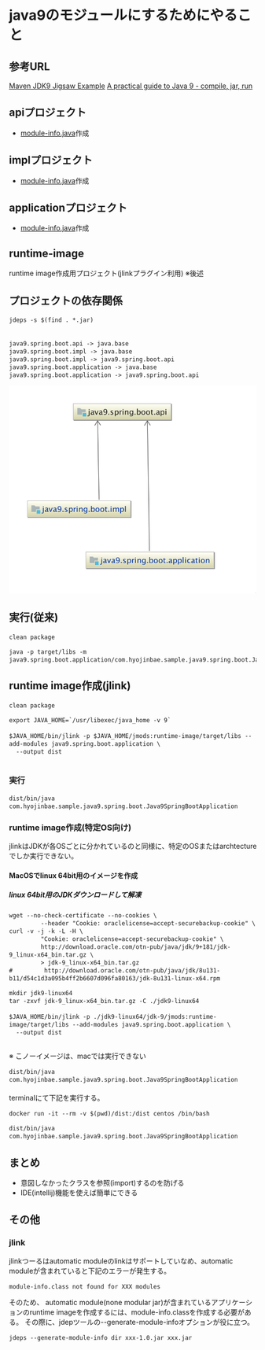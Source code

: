 # java9のモジュールにするためにやること
## 参考URL
[Maven JDK9 Jigsaw Example](https://github.com/khmarbaise/jdk9-jlink-jmod-example/tree/master/maven-example)
[A practical guide to Java 9 - compile, jar, run](https://sites.google.com/a/athaydes.com/renato-athaydes/posts/guidetojava9-compilejarrun)

## apiプロジェクト
- [module-info.java](api/src/main/java/module-info.java)作成

## implプロジェクト
- [module-info.java](impl/src/main/java/module-info.java)作成

## applicationプロジェクト
- [module-info.java](application/src/main/java/module-info.java)作成

## runtime-image
runtime image作成用プロジェクト(jlinkプラグイン利用)
※後述

## プロジェクトの依存関係
```
jdeps -s $(find . *.jar)


java9.spring.boot.api -> java.base
java9.spring.boot.impl -> java.base
java9.spring.boot.impl -> java9.spring.boot.api
java9.spring.boot.application -> java.base
java9.spring.boot.application -> java9.spring.boot.api
```

![](dependency.png)

## 実行(従来)
```
clean package
```

```
java -p target/libs -m java9.spring.boot.application/com.hyojinbae.sample.java9.spring.boot.Java9SpringBootApplication
```

## runtime image作成(jlink)
```
clean package
```

```
export JAVA_HOME=`/usr/libexec/java_home -v 9`

$JAVA_HOME/bin/jlink -p $JAVA_HOME/jmods:runtime-image/target/libs --add-modules java9.spring.boot.application \
  --output dist
  
```

### 実行
```
dist/bin/java com.hyojinbae.sample.java9.spring.boot.Java9SpringBootApplication
```

### runtime image作成(特定OS向け)
jlinkはJDKが各OSごとに分かれているのと同様に、特定のOSまたはarchtectureでしか実行できない。

#### MacOSでlinux 64bit用のイメージを作成
##### linux 64bit用のJDKダウンロードして解凍
```
wget --no-check-certificate --no-cookies \
         --header "Cookie: oraclelicense=accept-securebackup-cookie" \
curl -v -j -k -L -H \
         "Cookie: oraclelicense=accept-securebackup-cookie" \
         http://download.oracle.com/otn-pub/java/jdk/9+181/jdk-9_linux-x64_bin.tar.gz \
         > jdk-9_linux-x64_bin.tar.gz
#         http://download.oracle.com/otn-pub/java/jdk/8u131-b11/d54c1d3a095b4ff2b6607d096fa80163/jdk-8u131-linux-x64.rpm
```

```
mkdir jdk9-linux64
tar -zxvf jdk-9_linux-x64_bin.tar.gz -C ./jdk9-linux64

$JAVA_HOME/bin/jlink -p ./jdk9-linux64/jdk-9/jmods:runtime-image/target/libs --add-modules java9.spring.boot.application \
  --output dist
  
```

※ こノーイメージは、macでは実行できない

```
dist/bin/java com.hyojinbae.sample.java9.spring.boot.Java9SpringBootApplication
```

####
terminalにて下記を実行する。

```
docker run -it --rm -v $(pwd)/dist:/dist centos /bin/bash
```

```
dist/bin/java com.hyojinbae.sample.java9.spring.boot.Java9SpringBootApplication
```

### 
## まとめ
- 意図しなかったクラスを参照(import)するのを防げる
- IDE(intellij)機能を使えば簡単にできる


## その他
### jlink
jlinkつーるはautomatic moduleのlinkはサポートしていなめ、automatic moduleが含まれていると下記のエラーが発生する。

```
module-info.class not found for XXX modules
```

そのため、 automatic module(none modular jar)が含まれているアプリケーションのruntime imageを作成するには、module-info.classを作成する必要がある。
その際に、jdepツールの--generate-module-infoオプションが役に立つ。

```
jdeps --generate-module-info dir xxx-1.0.jar xxx.jar
```
